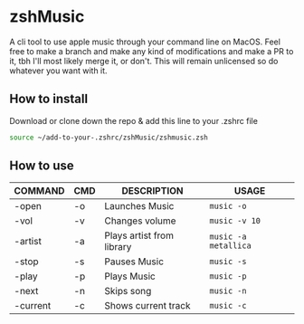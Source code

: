 # zshMusic
A cli tool to use apple music through your command line on MacOS. Feel free to make a branch and make any kind of modifications and make a PR to it, tbh I'll most likely merge it, or don't. This will remain unlicensed so do whatever you want with it.

## How to install

Download or clone down the repo & add this line to your .zshrc file
```bash
source ~/add-to-your-.zshrc/zshMusic/zshmusic.zsh
```

## How to use

| COMMAND  | CMD | DESCRIPTION                | USAGE                |
|----------|-----|----------------------------|----------------------|
| -open    | -o  | Launches Music             | `music -o`           |
| -vol     | -v  | Changes volume             | `music -v 10`        |
| -artist  | -a  | Plays artist from library  | `music -a metallica` |
| -stop    | -s  | Pauses Music               | `music -s`           |
| -play    | -p  | Plays Music                | `music -p`           |
| -next    | -n  | Skips song                 | `music -n`           |
| -current | -c  | Shows current track        | `music -c`           |
